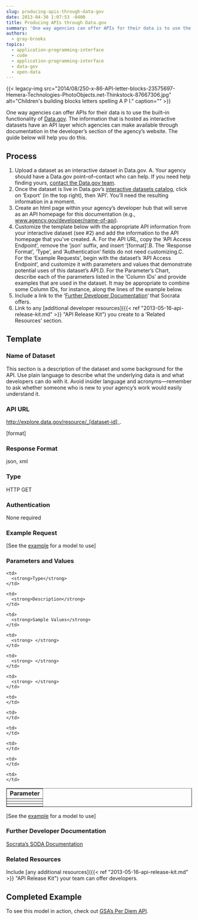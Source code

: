 ```yaml
---
slug: producing-apis-through-data-gov
date: 2013-04-30 1:07:53 -0400
title: Producing APIs through Data.gov
summary: 'One way agencies can offer APIs for their data is to use the built&ndash;in functionality of Data.gov. The information that is hosted as interactive datasets have an API layer which agencies can make available through documentation in the developer&#8217;s section of the agency&#8217;s website. The guide below will help you do this. Process Upload a dataset'
authors:
  - gray-brooks
topics:
  - application-programming-interface
  - code
  - application-programming-interface
  - data-gov
  - open-data
---
```


{{< legacy-img src="2014/08/250-x-86-API-letter-blocks-23575697-Hemera-Technologies-PhotoObjects.net-Thinkstock-87667306.jpg" alt="Children's building blocks letters spelling A P I." caption="" >}} 

One way agencies can offer APIs for their data is to use the built–in functionality of [Data.gov](http://www.data.gov/). The information that is hosted as interactive datasets have an API layer which agencies can make available through documentation in the developer&#8217;s section of the agency&#8217;s website. The guide below will help you do this.

## Process

  1. Upload a dataset as an interactive dataset in Data.gov. A. Your agency should have a Data.gov point–of–contact who can help. If you need help finding yours, [contact the Data.gov team](http://www.data.gov/webform/contact-us).
  2. Once the dataset is live in Data.gov&#8217;s [interactive datasets catalog](https://explore.data.gov/catalog/next-gen), click on &#8216;Export&#8217; (in the top right), then &#8216;API&#8217;. You’ll need the resulting information in a moment.
  3. Create an html page within your agency&#8217;s developer hub that will serve as an API homepage for this documentation (e.g., www.agency.gov/developer/name-of-api).
  4. Customize the template below with the appropriate API information from your interactive dataset (see #2) and add the information to the API homepage that you&#8217;ve created. A. For the API URL, copy the &#8216;API Access Endpoint&#8217;, remove the &#8216;json&#8217; suffix, and insert &#8216;[format]&#8217;.B. The &#8216;Response Format&#8217;, &#8216;Type&#8217;, and &#8216;Authentication&#8217; fields do not need customizing.C. For the &#8216;Example Requests&#8217;, begin with the dataset&#8217;s &#8216;API Access Endpoint&#8217;, and customize it with parameters and values that demonstrate potential uses of this dataset&#8217;s API.D. For the Parameter&#8217;s Chart, describe each of the parameters listed in the &#8216;Column IDs&#8217; and provide examples that are used in the dataset.  It may be appropriate to combine some Column IDs, for instance, along the lines of the example below.
  5. Include a link to the &#8216;[Further Developer Documentation](http://dev.socrata.com/)&#8216; that Socrata offers.
  6. Link to any [additional developer resources]({{< ref "2013-05-16-api-release-kit.md" >}} "API Release Kit") you create to a &#8216;Related Resources&#8217; section.

## Template

### Name of Dataset

This section is a description of the dataset and some background for the API. Use plain language to describe what the underlying data is and what developers can do with it. Avoid insider language and acronyms—remember to ask whether someone who is new to your agency&#8217;s work would easily understand it.

### API URL

http://explore.data.gov/resource/_[dataset-id]_.

[format]

### Response Format

json, xml

### Type

HTTP GET

### Authentication

None required

### Example Request

[See the [example](http://gsa.gov/portal/content/162379) for a model to use]

### Parameters and Values

<table border="1" cellspacing="1" cellpadding="5">
  <tr>
    <td>
      <strong>Parameter</strong>
    </td>
    
    <td>
      <strong>Type</strong>
    </td>
    
    <td>
      <strong>Description</strong>
    </td>
    
    <td>
      <strong>Sample Values</strong>
    </td>
  </tr>
  
  <tr>
    <td>
      <strong> </strong>
    </td>
    
    <td>
      <strong> </strong>
    </td>
    
    <td>
      <strong> </strong>
    </td>
    
    <td>
      <strong> </strong>
    </td>
  </tr>
  
  <tr>
    <td>
    </td>
    
    <td>
    </td>
    
    <td>
    </td>
    
    <td>
    </td>
  </tr>
  
  <tr>
    <td>
    </td>
    
    <td>
    </td>
    
    <td>
    </td>
    
    <td>
    </td>
  </tr>
</table>

[See the [example](http://gsa.gov/portal/content/162379) for a model to use]

### Further Developer Documentation

[Socrata’s SODA Documentation](http://dev.socrata.com/)

### Related Resources

Include [any additional resources]({{< ref "2013-05-16-api-release-kit.md" >}} "API Release Kit") your team can offer developers.

## Completed Example

To see this model in action, check out [GSA’s Per Diem API](http://gsa.gov/portal/content/162379).